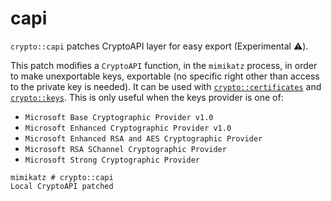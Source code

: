 # capi

`crypto::capi` patches CryptoAPI layer for easy export (Experimental :warning:).

This patch modifies a `CryptoAPI` function, in the `mimikatz` process, in order to make unexportable keys, exportable (no specific right other than access to the private key is needed). It can be used with [`crypto::certificates`](certificates.md) and [`crypto::keys`](keys.md). This is only useful when the keys provider is one of:

* `Microsoft Base Cryptographic Provider v1.0`
* `Microsoft Enhanced Cryptographic Provider v1.0`
* `Microsoft Enhanced RSA and AES Cryptographic Provider`
* `Microsoft RSA SChannel Cryptographic Provider`
* `Microsoft Strong Cryptographic Provider`

```
mimikatz # crypto::capi
Local CryptoAPI patched
```
